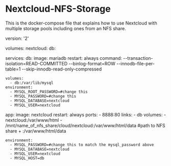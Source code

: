 # Nextcloud-NFS-Storage
This is the docker-compose file that explains how to use Nextcloud with multiple storage pools including ones from an NFS share.



version: '2'

volumes:
  nextcloud:
  db:

services:
  db:
    image: mariadb
    restart: always
    command: --transaction-isolation=READ-COMMITTED --binlog-format=ROW --innodb-file-per-table=1 --skip-innodb-read-only-compressed

    volumes:
      - db:/var/lib/mysql
    environment:
      - MYSQL_ROOT_PASSWORD=#change this
      - MYSQL_PASSWORD=#change this
      - MYSQL_DATABASE=nextcloud
      - MYSQL_USER=nextcloud

  app:
    image: nextcloud
    restart: always
    ports:
      - 8888:80
    links:
      - db
    volumes:
      - nextcloud:/var/www/html
      - /mnt/name_of_nfs_share/cloud/nextcloud:/var/www/html/data   #path to NFS share + :/var/www/html/data 
      
    environment:
      - MYSQL_PASSWORD=#change this to match the mysql_password above
      - MYSQL_DATABASE=nextcloud
      - MYSQL_USER=nextcloud
      - MYSQL_HOST=db
